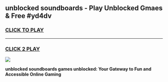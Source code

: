 
## unblocked soundboards - Play Unblocked Gmaes & Free #yd4dv
<h3>
<a href="https://news.freeplayer.one?title=unblocked_soundboards&ref=26F">CLICK TO PLAY</a></h3>
<hr>

<h3>
<a href="https://news.freeplayer.one?title=unblocked_soundboards&ref=26F">CLICK 2 PLAY</a>
  
</h3>

<a href="https://news.freeplayer.one?title=unblocked_soundboards&ref=26F/"><img src="https://clearcache.store/games.png"></a>


**unblocked soundboards games unblocked: Your Gateway to Fun and Accessible Online Gaming**
